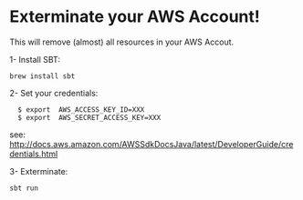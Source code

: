 # Exterminate your AWS Account!

This will remove (almost) all resources in your AWS Accout.

1- Install SBT: 
```
brew install sbt
```

2- Set your credentials: 
```
  $ export  AWS_ACCESS_KEY_ID=XXX
  $ export  AWS_SECRET_ACCESS_KEY=XXX
```  
see: http://docs.aws.amazon.com/AWSSdkDocsJava/latest/DeveloperGuide/credentials.html

3- Exterminate: 
```
sbt run
```
